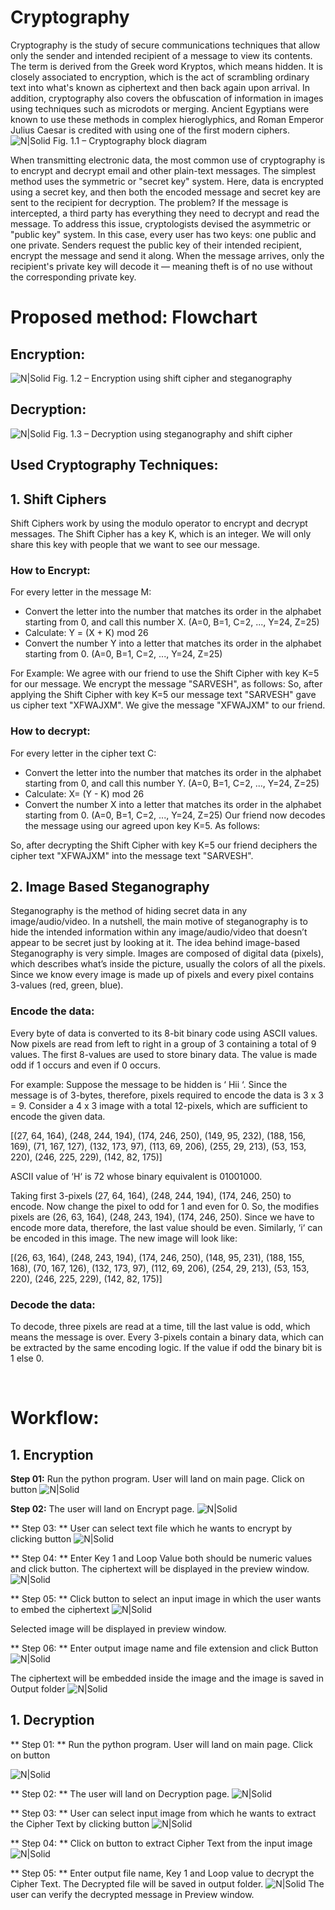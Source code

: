 # Cryptography
Cryptography is the study of secure communications techniques that allow only the sender and intended recipient of a message to view its contents. The term is derived from the Greek word Kryptos, which means hidden. It is closely associated to encryption, which is the act of scrambling ordinary text into what's known as ciphertext and then back again upon arrival. In addition, cryptography also covers the obfuscation of information in images using techniques such as microdots or merging. Ancient Egyptians were known to use these methods in complex hieroglyphics, and Roman Emperor Julius Caesar is credited with using one of the first modern ciphers.
 ![N|Solid](https://github.com/dojoSarvesh/Cryptography-application-py/blob/main/media/Block-diagram-for-encryption-and-decryption.png)
Fig. 1.1 – Cryptography block diagram

When transmitting electronic data, the most common use of cryptography is to encrypt and decrypt email and other plain-text messages. The simplest method uses the symmetric or "secret key" system. Here, data is encrypted using a secret key, and then both the encoded message and secret key are sent to the recipient for decryption. The problem? If the message is intercepted, a third party has everything they need to decrypt and read the message. To address this issue, cryptologists devised the asymmetric or "public key" system. In this case, every user has two keys: one public and one private. Senders request the public key of their intended recipient, encrypt the message and send it along. When the message arrives, only the recipient's private key will decode it — meaning theft is of no use without the corresponding private key.
# Proposed method: Flowchart
## Encryption:
![N|Solid](https://github.com/dojoSarvesh/Cryptography-application-py/blob/main/media/Encryption1.png)
Fig. 1.2 – Encryption using shift cipher and steganography
## Decryption:
![N|Solid](https://github.com/dojoSarvesh/Cryptography-application-py/blob/main/media/Decription1.png)
Fig. 1.3 – Decryption using steganography and shift cipher 
## Used Cryptography Techniques:
## 1.	Shift Ciphers
Shift Ciphers work by using the modulo operator to encrypt and decrypt messages. The Shift Cipher has a key K, which is an integer. We will only share this key with people that we want to see our message.

### How to Encrypt:
For every letter in the message M:

- Convert the letter into the number that matches its order in the alphabet starting from 0, and call this number X.
(A=0, B=1, C=2, ..., Y=24, Z=25)
- Calculate: Y = (X + K) mod 26
- Convert the number Y into a letter that matches its order in the alphabet starting from 0.
(A=0, B=1, C=2, ..., Y=24, Z=25)

For Example: We agree with our friend to use the Shift Cipher with key K=5 for our message. 
We encrypt the message "SARVESH", as follows:
So, after applying the Shift Cipher with key K=5 our message text "SARVESH" gave us cipher text "XFWAJXM".
We give the message "XFWAJXM" to our friend.

### How to decrypt:
For every letter in the cipher text C:

- Convert the letter into the number that matches its order in the alphabet starting from 0, and call this number Y.
(A=0, B=1, C=2, ..., Y=24, Z=25)
- Calculate: X= (Y - K) mod 26
- Convert the number X into a letter that matches its order in the alphabet starting from 0.
(A=0, B=1, C=2, ..., Y=24, Z=25)
Our friend now decodes the message using our agreed upon key K=5. As follows:

So, after decrypting the Shift Cipher with key K=5 our friend deciphers the cipher text "XFWAJXM" into the message text "SARVESH".
## 2.	Image Based Steganography
Steganography is the method of hiding secret data in any image/audio/video. In a nutshell, the main motive of steganography is to hide the intended information within any image/audio/video that doesn’t appear to be secret just by looking at it.
The idea behind image-based Steganography is very simple. Images are composed of digital data (pixels), which describes what’s inside the picture, usually the colors of all the pixels. Since we know every image is made up of pixels and every pixel contains 3-values (red, green, blue).

### Encode the data:
Every byte of data is converted to its 8-bit binary code using ASCII values. Now pixels are read from left to right in a group of 3 containing a total of 9 values. The first 8-values are used to store binary data. The value is made odd if 1 occurs and even if 0 occurs. 

For example: 
Suppose the message to be hidden is ‘ Hii ‘. Since the message is of 3-bytes, therefore, pixels required to encode the data is 3 x 3 = 9. Consider a 4 x 3 image with a total 12-pixels, which are sufficient to encode the given data.

[(27, 64, 164), (248, 244, 194), (174, 246, 250), (149, 95, 232),
(188, 156, 169), (71, 167, 127), (132, 173, 97), (113, 69, 206),
(255, 29, 213), (53, 153, 220), (246, 225, 229), (142, 82, 175)]

ASCII value of ‘H‘ is 72 whose binary equivalent is 01001000.

Taking first 3-pixels (27, 64, 164), (248, 244, 194), (174, 246, 250) to encode. Now change the pixel to odd for 1 and even for 0. So, the modifies pixels are (26, 63, 164), (248, 243, 194), (174, 246, 250). Since we have to encode more data, therefore, the last value should be even. Similarly, ‘i‘ can be encoded in this image.
The new image will look like:
 
[(26, 63, 164), (248, 243, 194), (174, 246, 250), (148, 95, 231),
(188, 155, 168), (70, 167, 126), (132, 173, 97), (112, 69, 206),
(254, 29, 213), (53, 153, 220), (246, 225, 229), (142, 82, 175)]

### Decode the data:
To decode, three pixels are read at a time, till the last value is odd, which means the message is over. Every 3-pixels contain a binary data, which can be extracted by the same encoding logic. If the value if odd the binary bit is 1 else 0. 

 
# Workflow:
## 1.	Encryption
**Step 01:** Run the python program. User will land on main page. Click on <ENCRYPT> button
![N|Solid](https://github.com/dojoSarvesh/Cryptography-application-py/blob/main/media/output%20main%20screen%202.PNG)

**Step 02:** The user will land on Encrypt page. 
 ![N|Solid](https://github.com/dojoSarvesh/Cryptography-application-py/blob/main/media/Encryption%201.PNG)

** Step 03: ** User can select text file which he wants to encrypt by clicking <BROWSE> button
  ![N|Solid](https://github.com/dojoSarvesh/Cryptography-application-py/blob/main/media/Encryption%202.PNG)
	
** Step 04: ** Enter Key 1 and Loop Value both should be numeric values and click <ENCRYPT> button. The ciphertext will be displayed in the preview window.
 ![N|Solid](https://github.com/dojoSarvesh/Cryptography-application-py/blob/main/media/Encryption%203.PNG)

** Step 05: ** Click <BROWSE> button to select an input image in which the user wants to embed the ciphertext 
![N|Solid](https://github.com/dojoSarvesh/Cryptography-application-py/blob/main/media/Encryption%204.PNG)
 

Selected image will be displayed in preview window. 
	
** Step 06: ** Enter output image name and file extension and click <ENCRYPT> Button
![N|Solid](https://github.com/dojoSarvesh/Cryptography-application-py/blob/main/media/Encryption%205.PNG)
 

The ciphertext will be embedded inside the image and the image is saved in Output folder
 ![N|Solid](https://github.com/dojoSarvesh/Cryptography-application-py/blob/main/Main/Output/out2.png)



## 1.	Decryption
** Step 01: ** Run the python program. User will land on main page. Click on <DECRYPT> button
       
![N|Solid](https://github.com/dojoSarvesh/Cryptography-application-py/blob/main/media/output%20main%20screen%202.PNG)
	
** Step 02: ** The user will land on Decryption page.
 ![N|Solid](https://github.com/dojoSarvesh/Cryptography-application-py/blob/main/media/Decription%201.png)

** Step 03: ** User can select input image from which he wants to extract the Cipher Text by clicking <BROWSE> button
 ![N|Solid](https://github.com/dojoSarvesh/Cryptography-application-py/blob/main/media/Decription%202.png)
	
** Step 04: ** Click on <DECRYPT> button to extract Cipher Text from the input image 
 ![N|Solid](https://github.com/dojoSarvesh/Cryptography-application-py/blob/main/media/Decription%203.png)

** Step 05: ** Enter output file name, Key 1 and Loop value to decrypt the Cipher Text. The Decrypted file will be saved in output folder.
 ![N|Solid](https://github.com/dojoSarvesh/Cryptography-application-py/blob/main/media/Decription%204.png)
The user can verify the decrypted message in Preview window.
